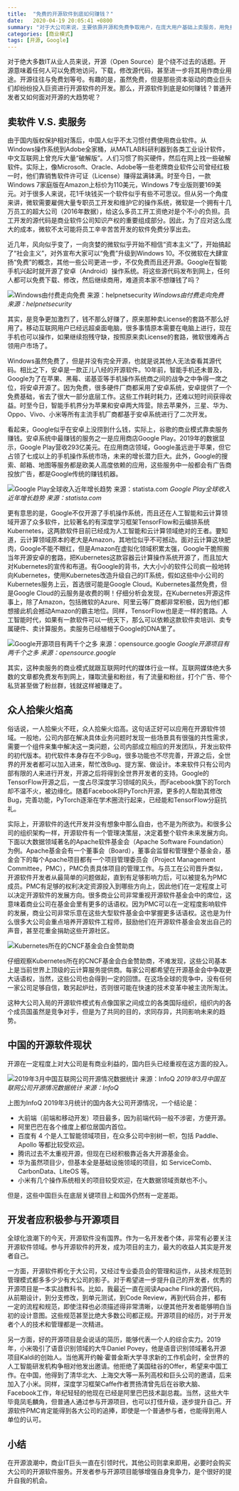 ```yaml
---
title:  "免费的开源软件到底如何赚钱？"
date:   2020-04-19 20:05:41 +0800
summary: "对于大公司来说，主要依靠开源和免费争取用户，在庞大用户基础上卖服务，用免费击败竞争对手；个人开发者通过开源可以显著提升自身技术和管理竞争力。"
categories: [商业模式]
tags: [开源, Google]
---
```


对于绝大多数IT从业人员来说，开源（Open Source）是个绕不过去的话题。开源意味着任何人可以免费地访问，下载，修改源代码，甚至进一步将其用作商业用途。开源往往与免费划等号。有趣的是，虽然免费，但是那些资本驱动的商业巨头们却纷纷投入巨资进行开源软件的开发。那么，开源软件到底是如何赚钱？普通开发者又如何面对开源的大趋势呢？

## 卖软件 V.S. 卖服务

由于国内版权保护相对落后，中国人似乎不太习惯付费使用商业软件。从Windows操作系统到Adobe全家桶，从MATLAB科研利器到各类工业设计软件，中文互联网上曾充斥大量“破解版”。人们习惯了购买硬件，然后在网上找一些破解软件。实际上，像Microsoft、Oracle、Adobe等一些老牌商业软件公司曾经红极一时，他们靠销售软件许可证（License）赚得盆满钵满。时至今日，一款Windows 7家庭版在Amazon上标价为110美元，Windows 7专业版则要169美元。对于很多人来说，花1千块钱买一个软件似乎有些不可思议。但从另一个角度来讲，微软需要雇佣大量专职员工开发和维护它的操作系统，微软是一个拥有十几万员工的超大公司（2016年数据），给这么多员工开工资绝对是个不小的负担。员工开发的源代码是商业软件公司知识产权的重要组成部分。因此，为了应对这么庞大的成本，微软不太可能将员工辛辛苦苦开发的软件免费分享出去。

近几年，风向似乎变了，一向贪婪的微软似乎开始不相信“资本主义”了，开始搞起了“社会主义”，对外宣布大家可以“免费”升级到Windows 10。不仅微软在大肆宣扬“免费”的概念，其他一些公司更进一步，不仅免费而且还开源。Google在智能手机兴起时就开源了安卓（Android）操作系统。将这些源代码发布到网上，任何人都可以免费下载、修改，然后继续商用，难道资本家不想赚钱了吗？

![Windows由付费走向免费 来源：helpnetsecurity](http://aixingqiu-1258949597.cos.ap-beijing.myqcloud.com/2020-04-19-141217.jpg)
*Windows由付费走向免费 来源：helpnetsecurity*

其实，是竞争更加激烈了，钱不那么好赚了，原来那种卖License的套路不那么好用了。移动互联网用户已经远超桌面电脑，很多事情原本需要在电脑上进行，现在手机也可以操作，如果继续抱残守缺，按照原来卖License的套路，微软很难再占领用户市场了。

Windows虽然免费了，但是并没有完全开源，也就是说其他人无法查看其源代码。相比之下，安卓是一款正儿八经的开源软件。10年前，智能手机还未普及，Google为了在苹果、黑莓、诺基亚等手机操作系统商之间的战争之中争得一席之位，将安卓开源了。因为免费，很多硬件厂商都采用了安卓系统，安卓提供了一个免费基础，省去了很大一部分底层工作。这些工作耗时耗力，还难以短时间获得收益。时至今日，智能手机界分为苹果和安卓两大阵营。除去苹果外，三星、华为、Oppo、Vivo、小米等所有主流手机厂商都基于安卓系统进行了二次开发。

看起来，Google似乎在安卓上没捞到什么钱，实际上，谷歌的商业模式靠卖服务赚钱。安卓系统中最赚钱的服务之一是应用商店Google Play。2019年的数据显示，Google Play营收293亿美元。在应用商店领域，Google虽远逊于苹果，但它占领了七成以上的手机操作系统市场，未来的增长潜力巨大。此外，Google的搜索、邮箱、地图等服务都是欧美人高度依赖的应用，这些服务中一般都会有广告商投放广告，都是Google传统的赚钱机器。

![Google Play全球收入近年增长趋势 来源：statista.com](http://aixingqiu-1258949597.cos.ap-beijing.myqcloud.com/2020-04-19-141222.png)
*Google Play全球收入近年增长趋势 来源：statista.com*

更有意思的是，Google不仅开源了手机操作系统，而且还在人工智能和云计算领域开源了众多软件，比较著名的有深度学习框架TensorFlow和云编排系统Kubernetes，这两款软件目前已经成为人工智能和云计算领域绝对的王者。要知道，云计算领域原本的老大是Amazon，其地位似乎不可撼动。面对云计算这块肥肉，Google不能不眼红，但是Amazon在虚拟化领域积累太强，Google干脆照搬当年开源安卓的套路，把Kubernetes这款容器云计算操作系统开源了，而且加大对Kubernetes的宣传和布道。有Google的背书，大大小小的软件公司疯一般地转向Kubernetes，使用Kubernetes改造升级自己的IT系统，假如这些中小公司的Kubernetes服务上云，首选很可能是Google Cloud。Kubernetes虽然免费，但是Google Cloud的云服务是收费的啊！仔细分析会发现，在Kubernetes开源这件事上，除了Amazon，包括微软的Azure、阿里云等厂商都非常积极，因为他们都想接此机会撼动Amazon的霸主地位。同样，TensorFlow也是走一样的套路。人工智能时代，如果有一款软件可以一统天下，那么可以依赖这款软件卖培训、卖专属硬件、卖计算服务。卖服务已经植根于Google的DNA里了。

![Google开源项目有两千个之多 来源：opensource.google](http://aixingqiu-1258949597.cos.ap-beijing.myqcloud.com/2020-04-19-141227.png)
*Google开源项目有两千个之多 来源：opensource.google*

其实，这种卖服务的商业模式就跟互联网时代的媒体行业一样。互联网媒体绝大多数的文章都免费发布到网上，赚取流量和粉丝，有了流量和粉丝，打个广告、带个私货甚至做了粉丝群，钱就这样被赚走了。

## 众人拾柴火焰高

俗话说，一人拾柴火不旺，众人拾柴火焰高。这句话正好可以应用在开源软件领域。一般地，公司内部在解决具体业务问题时发现一些场景具有很强的共性需求，需要一个组件来集中解决这一类问题，公司内部成立相应的开发团队，开发出软件的初代版本。初代软件本身存在不少Bug，很多功能也不尽完善，开源之后，全世界的开发者都可以加入进来，帮忙改Bug、提方案、做设计。本来软件只有公司内部有限的人来进行开发，开源之后将得到全世界开发者的支持。Google的TensorFlow开源之后，一度占尽深度学习领域的风头，而Facebook旗下的Torch却不温不火，被边缘化。随着Facebook将PyTorch开源，更多的人帮助其修改Bug，完善功能，PyTorch逐渐在学术圈流行起来，已经能和TensorFlow分庭抗礼。

实际上，开源软件的迭代开发并没有想象中那么自由，也不是为所欲为。和很多公司的组织架构一样，开源软件有一个管理决策层，决定着整个软件未来发展方向。下面以大数据领域著名的Apache软件基金会（Apache Software Foundation）为例。Apache基金会有一个董事会（Board），董事会监督和管理整个基金会，基金会下的每个Apache项目都有一个项目管理委员会（Project Management Committee，PMC），PMC负责具体项目的管理工作。与员工在公司晋升类似，开源软件开发者从最简单的问题做起，直到有足够影响力后，可以被提名为PMC成员。PMC有足够的权利决定资源投入到哪些方向上，因此他们在一定程度上可以决定开源软件的发展方向。很多商业公司非常重视开源软件基金会中的席位，这意味着商业公司在基金会里有更多的话语权。因为PMC可以在一定程度影响软件的发展，商业公司非常乐意在这些大型软件基金会中掌握更多话语权。这也是为什么很多大公司会重点培养开源软件工程师，鼓励他们在开源软件基金会发出自己的声音，甚至花重金捐助这些开源社区。

![Kubernetes所在的CNCF基金会白金赞助商](http://aixingqiu-1258949597.cos.ap-beijing.myqcloud.com/2020-04-19-141231.png)

仔细观察Kubernetes所在的CNCF基金会白金赞助商，不难发现，这些公司基本上是当前世界上顶级的云计算服务提供商。每家公司都希望在开源基金会中争取更大话语权，当然，这些公司也会得到一定的回馈。在这场全球的竞争中，没有任何一家公司足够自信，敢另起炉灶，否则很可能在快速的技术变革中被主流所淘汰。

这种大公司入局的开源软件模式有点像国家之间成立的各类国际组织，组织内的各个成员国虽然是竞争对手，但是为了共同的目的，求同存异，共同影响未来的趋势。

## 中国的开源软件现状

开源在一定程度上对大公司是有商业利益的，国内巨头已经重视在这方面的投入。

![2019年3月中国互联网公司开源情况数据统计 来源：InfoQ](http://aixingqiu-1258949597.cos.ap-beijing.myqcloud.com/2020-04-19-141235.png)
*2019年3月中国互联网公司开源情况数据统计 来源：InfoQ*

上图为InfoQ 2019年3月统计的国内各大公司开源情况，一个结论是：

- 大前端（前端和移动开发）项目最多，因为前端代码一般不涉密，方便开源。
- 阿里巴巴在各个维度上都位居国内首位。
- 百度有 4 个是人工智能领域项目，在众多公司中别树一帜，包括 Paddle、Apollo 等都比较受欢迎。
- 腾讯过去不太重视开源，但现在已经积极靠近各大开源基金会。
- 华为虽然项目少，但基本全是基础设施领域的项目，如 ServiceComb、CarbonData、LiteOS 等。
- 小米有几个操作系统相关的项目较受欢迎，在大数据领域贡献也不小。

但是，这些中国巨头在底层关键项目上和国外仍然有一定差距。

## 开发者应积极参与开源项目

全球化浪潮下的今天，开源软件没有国界。作为一名开发者个体，非常有必要关注开源软件领域。参与开源软件的开发，成为项目的主力，最大的收益人其实是开发者自己。

一方面，开源软件孵化于大公司，又经过专业委员会的管理和运作，从技术规范到管理模式都多多少少有大公司的影子。对于希望进一步提升自己的开发者，优秀的开源项目是一本实战教科书。比如，我最近一直在阅读Apache Flink的源代码，从前期设计，到分支修改，到单元测试，到Code Review，再到代码合并，都有一定的流程和规范，即使注释也必须描述得非常清晰，以便其他开发者能够明白当初的设计意图。这些规范甚至比绝大多数公司都正规。开源项目的经历，对于开发者个人的技术和管理都是一次精进。

另一方面，好的开源项目是会说话的简历，能够代表一个人的综合实力。2019年，小米吸引了语音识别领域的大牛Daniel Povey，他是语音识别领域著名开源项目Kaldi的创始人。当他离开约翰·霍普金斯大学寻求新的工作机会时，全世界的人工智能研发机构争相对他发出邀请。他拒绝了美国硅谷的Offer，希望来中国工作。在中国，他得到了清华北大、上海交大等一系列高校和巨头公司的邀请，后来加入了小米。同样，深度学习框架Caffe作者贾扬清曾先后在谷歌大脑、Facebook工作，年纪轻轻的他现在已经是阿里巴巴技术副总裁。当然，这些大牛毕竟凤毛麟角，但普通人通过参与开源项目，也可以打怪升级，逐步提升自己。开源软件PMC肯定能得到各大公司的追捧，即使是一个普通参与者，也能得到用人单位的认可。

## 小结

在开源浪潮中，商业IT巨头一直在引领时代，其他公司则拿来即用，必要时会购买大公司的开源软件服务。开发者参与开源项目能够增强自身竞争力，是个很好的提升自我的机会。